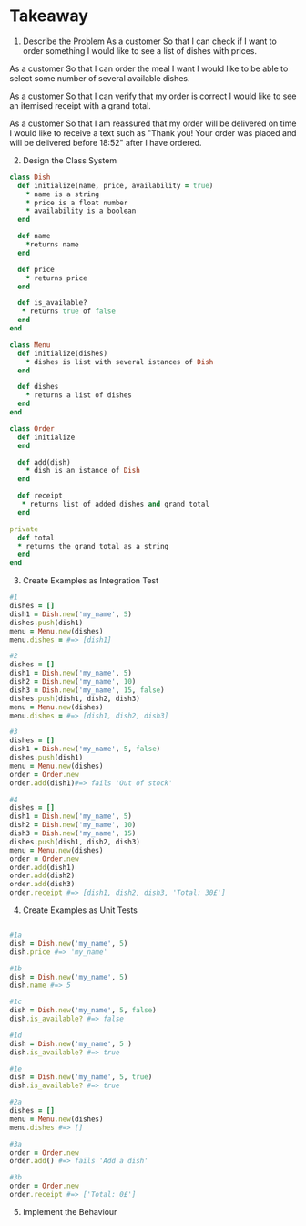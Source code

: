 # Takeaway

1. Describe the Problem
As a customer
So that I can check if I want to order something
I would like to see a list of dishes with prices.

As a customer
So that I can order the meal I want
I would like to be able to select some number of several available dishes.

As a customer
So that I can verify that my order is correct
I would like to see an itemised receipt with a grand total.

As a customer
So that I am reassured that my order will be delivered on time
I would like to receive a text such as "Thank you! Your order was placed and will be delivered before 18:52" after I have ordered.

2. Design the Class System
```ruby
class Dish
  def initialize(name, price, availability = true)
    * name is a string
    * price is a float number
    * availability is a boolean
  end

  def name
    *returns name
  end

  def price
    * returns price
  end

  def is_available?
   * returns true of false
  end
end

class Menu
  def initialize(dishes)
    * dishes is list with several istances of Dish
  end

  def dishes
    * returns a list of dishes
  end
end

class Order 
  def initialize 
  end

  def add(dish)
    * dish is an istance of Dish
  end

  def receipt
   * returns list of added dishes and grand total
  end

private
  def total
  * returns the grand total as a string 
  end
end

```

3. Create Examples as Integration Test

```ruby
#1
dishes = []
dish1 = Dish.new('my_name', 5)
dishes.push(dish1)
menu = Menu.new(dishes) 
menu.dishes = #=> [dish1]

#2
dishes = []
dish1 = Dish.new('my_name', 5)
dish2 = Dish.new('my_name', 10)
dish3 = Dish.new('my_name', 15, false)
dishes.push(dish1, dish2, dish3)
menu = Menu.new(dishes) 
menu.dishes = #=> [dish1, dish2, dish3]

#3
dishes = []
dish1 = Dish.new('my_name', 5, false)
dishes.push(dish1)
menu = Menu.new(dishes)
order = Order.new
order.add(dish1)#=> fails 'Out of stock'

#4
dishes = []
dish1 = Dish.new('my_name', 5)
dish2 = Dish.new('my_name', 10)
dish3 = Dish.new('my_name', 15)
dishes.push(dish1, dish2, dish3)
menu = Menu.new(dishes) 
order = Order.new
order.add(dish1)
order.add(dish2)
order.add(dish3)
order.receipt #=> [dish1, dish2, dish3, 'Total: 30£']

```

4. Create Examples as Unit Tests
```ruby

#1a
dish = Dish.new('my_name', 5)
dish.price #=> 'my_name'

#1b
dish = Dish.new('my_name', 5)
dish.name #=> 5

#1c
dish = Dish.new('my_name', 5, false)
dish.is_available? #=> false

#1d
dish = Dish.new('my_name', 5 )
dish.is_available? #=> true

#1e
dish = Dish.new('my_name', 5, true)
dish.is_available? #=> true

#2a
dishes = []
menu = Menu.new(dishes) 
menu.dishes #=> []

#3a
order = Order.new
order.add() #=> fails 'Add a dish'

#3b
order = Order.new
order.receipt #=> ['Total: 0£']

```
5. Implement the Behaviour
